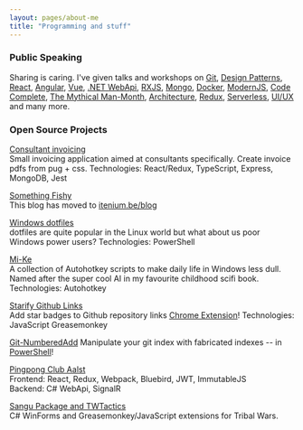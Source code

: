```yaml
---
layout: pages/about-me
title: "Programming and stuff"
---
```


### Public Speaking

Sharing is caring. I've given talks and workshops on
[Git](https://github.com/itenium-be/Git-DeepDive),
[Design Patterns](https://github.com/itenium-be/Talk-DesignPatterns),
[React](https://github.com/itenium-be/Talk-React),
[Angular](https://github.com/itenium-be/Angular-Days),
[Vue](https://github.com/itenium-be/Vue.js-Tutorial),
[.NET WebApi](https://github.com/itenium-be/ASP.NET-WebApi),
[RXJS](https://github.com/itenium-be/RXJS),
[Mongo](https://github.com/itenium-be/MongoDB),
[Docker](https://github.com/itenium-be/Dockerfiles-DockerCompose),
[ModernJS](https://github.com/itenium-be/ModernJS),
[Code Complete](https://github.com/itenium-be/CodeComplete),
[The Mythical Man-Month](https://github.com/itenium-be/Mythical-Man-Month),
[Architecture](https://github.com/itenium-be/Architecture-KickOff),
[Redux](https://github.com/itenium-be/Redux),
[Serverless](https://github.com/itenium-be/Serverless),
[UI/UX](https://github.com/itenium-be/Talk-UI-UX) and many more.


### Open Source Projects

[Consultant invoicing][project-confac]  
Small invoicing application aimed at consultants specifically. Create invoice pdfs from pug + css.
Technologies: React/Redux, TypeScript, Express, MongoDB, Jest  


[Something Fishy][project-bliki]  
This blog has moved to [itenium.be/blog][itenium-blog]


[Windows dotfiles](https://github.com/Laoujin/dotfiles)  
dotfiles are quite popular in the Linux world but what about us
poor Windows power users?
Technologies: PowerShell


[Mi-Ke](https://github.com/itenium-be/Mi-Ke)  
A collection of Autohotkey scripts to make daily life in Windows less dull.
Named after the super cool AI in my favourite childhood scifi book.
Technologies: Autohotkey


[Starify Github Links](https://github.com/itenium-be/github-stars-links)  
Add star badges to Github repository links [Chrome Extension](https://chrome.google.com/webstore/detail/starify-github-repo-links/kpficnopciffopkhjpckhkgmnlakcmig)!
Technologies: JavaScript Greasemonkey


[Git-NumberedAdd](https://github.com/itenium-be/Git-NumberedAdd)
Manipulate your git index with fabricated indexes -- in [PowerShell](https://www.powershellgallery.com/packages/Git-NumberedAdd)!


[Pingpong Club Aalst][project-ttc]  
Frontend: React, Redux, Webpack, Bluebird, JWT, ImmutableJS  
Backend: C# WebApi, SignalR  


[Sangu Package and TWTactics][project-sangu]  
C# WinForms and Greasemonkey/JavaScript extensions for Tribal Wars.


[project-sangu]: https://sangu.be
[project-ttc]: https://github.com/TTCErembodegem
[project-bliki]: https://github.com/itenium-be/blog-posts
[project-confac]: https://github.com/itenium-be/confac
[itenium-blog]: https://itenium.be/blog
